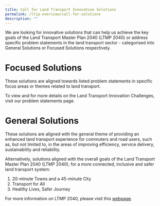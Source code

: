 ```yaml
---
title: Call for Land Transport Innovation Solutions
permalink: /ltip-overview/call-for-solutions
description: ""
---
```

We are looking for innovative solutions that can help us achieve the key goals of the Land Transport Master Plan 2040 (LTMP 2040) or address specific problem statements in the land transport sector - categorised into General Solutions or Focused Solutions respectively.

# Focused Solutions
These solutions are aligned towards listed problem statements in specific focus areas or themes related to land transport.

To view and for more details on the Land Transport Innovation Challenges, visit our problem statements page.

# General Solutions
These solutions are aligned with the general theme of providing an enhanced land transport experience for commuters and road users, such as, but not limited to, in the areas of improving efficiency, service delivery, sustainability and reliability.

Alternatively, solutions aligned with the overall goals of the Land Transport Master Plan 2040 (LTMP 2040), for a more connected, inclusive and safer land transport system:

1.  20-minute Towns and a 45-minute City
2.  Transport for All
3.  Healthy Lives, Safer Journey

For more information on LTMP 2040, please visit this [webpage](https://www.lta.gov.sg/content/ltagov/en/who_we_are/our_work/land_transport_master_plan_2040.html).